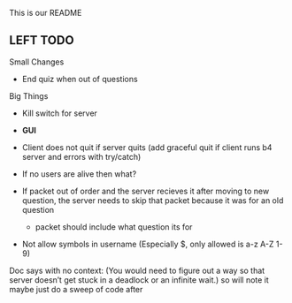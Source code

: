This is our README


LEFT TODO
--------------


Small Changes

- End quiz when out of questions

Big Things

- Kill switch for server
- **GUI**
- Client does not quit if server quits (add graceful quit if client runs b4 server and errors with try/catch)
- If no users are alive then what?

- If packet out of order and the server recieves it after moving to new question, the server needs to skip that packet because it was for an old question
  - packet should include what question its for
 
- Not allow symbols in username (Especially $, only allowed is a-z A-Z 1-9)


Doc says with no context:
(You would need to figure out a way so that server doesn’t get stuck in a deadlock or an infinite wait.)
so will note it maybe just do a sweep of code after

